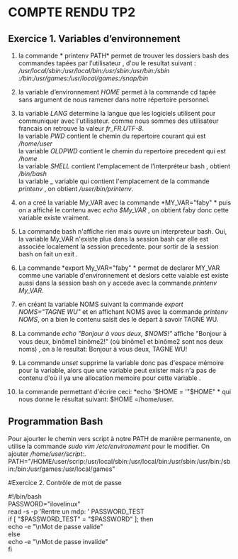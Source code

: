 # COMPTE RENDU  TP2

## Exercice 1. Variables d’environnement 

1.  la commande  * printenv PATH*  permet  de trouver  les dossiers bash des commandes tapées par l’utilisateur , d'ou le resultat suivant : <br>
 */usr/local/sbin:/usr/local/bin:/usr/sbin:/usr/bin:/sbin :/bin:/usr/games:/usr/local/games:/snap/bin*
   
2. la variable  d’environnement *HOME* permet à la commande cd tapée sans argument de nous ramener dans notre répertoire personnel.

3. la variable *LANG*  determine la langue  que  les logiciels utilisent pour  communiquer  avec l'utilisateur. comme nous sommes  des utilisateur francais  on retrouve  la valeur *fr_FR.UTF-8*. <br>
la variable *PWD*  contient le chemin du repertoire  courant qui est */home/user* <br>
la variable *OLDPWD*  contient le chemin  du repertoire precedent qui est */home* <br>
la variable *SHELL* contient  l'emplacement de l'interpréteur bash , obtient */bin/bash* <br>
la variable *_*  variable qui contient l'emplacement de la commande *printenv* , on obtient */user/bin/printenv*.

4. on a creé la variable My_VAR avec la commande *MY_VAR="faby" * puis on a affiché le contenu avec *echo $My_VAR* , on obtient faby donc cette variable existe vraiment.

5. La commande bash n'affiche rien mais ouvre un interpreteur bash.
Oui, la variable My_VAR n'existe plus dans la session bash car elle est associée localement la session precedente. pour sortir de la session bash on fait un exit .

6. La commande *export My_VAR="faby" * permet de declarer MY_VAR comme une variable d'environnement et deslors cette vaiable est existe aussi dans la session  bash  on  y accede avec la  commande *printenv My_VAR*.

7. en créant la variable NOMS suivant la commande *export NOMS="TAGNE WU"* et en affichant NOMS avec la commande *printenv NOMS*, on a bien le contenu saisit des le depart à savoir  TAGNE WU.

8. La commande *echo "Bonjour à vous deux, $NOMS!"*  aﬀiche "Bonjour à vous deux, binôme1 binôme2!" (où binôme1 et binôme2 sont nos deux noms) , on a le resultat: Bonjour à vous deux, TAGNE WU!

9. La commande *unset* supprime la variable donc pas d'espace mémoire pour la variable, alors que une variable peut exister mais n'a pas de contenu d'où il ya une allocation memoire  pour cette variable .

10. la commande permettant d'écrire ceci: *echo '$HOME = '"$HOME" * qui nous donne le résultat suivant: $HOME =/home/user.

## Programmation Bash

Pour ajourter le chemin vers script à notre PATH de manière permanente, on utilise la commande *sudo vim /etc/environement* pour le modifier. On ajouter */home/user/script:*. <br>
PATH="/HOME/user/scrip:/usr/local/sbin:/usr/local/bin:/usr/sbin:/usr/bin:/sbin:/bin:/usr/games:/usr/local/games"

#Exercice 2. Contrôle de mot de passe

<html>#!/bin/bash <br>

<html>PASSWORD="ilovelinux" <br>
<html>read -s -p 'Rentre un mdp: ' PASSWORD_TEST <br>
<html>if [ "$PASSWORD_TEST" = "$PASSWORD" ]; then <br>
<html>    echo -e "\nMot de passe valide" <br>
<html>else <br>
<html>    echo -e "\nMot de passe invalide" <br>
<html>fi <br>




